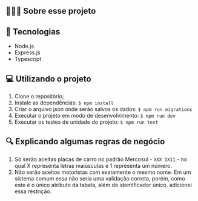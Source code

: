 ## 👨🏻‍💻 Sobre esse projeto

## 🚀 Tecnologias
- Node.js
- Express.js
- Typescript

## 💻 Utilizando o projeto

1. Clone o repositório;
2. Instale as dependências: `$ npm install`
3. Criar o arquivo json onde serão salvos os dados: `$ npm run migrations`
4. Executar o projeto em modo de desenvolvimento: `$ npm run dev`
5. Executar os testes de unidade do projeto: `$ npm run test`

## 🔍 Explicando algumas regras de negócio

1. Só serão aceitas placas de carro no padrão Mercosul - `XXX 1X11` - no qual X representa letras maiúsculas e 1 representa um número.
2. Não serão aceitos motoristas com exatamente o mesmo nome. Em um sistema comum essa não seria uma validação correta, porém, como este é o único atributo da tabela, além do identificador único, adicionei essa restrição.
